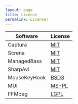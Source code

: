 ```yaml
---
layout: page
title: License
permalink: License/
---
```


Software     | License
-------------|-----------
Captura      | [MIT](https://github.com/MathewSachin/Captura/blob/master/LICENSE.md)
Screna       | [MIT](https://github.com/MathewSachin/Screna/blob/master/LICENSE.md)
ManagedBass  | [MIT](https://github.com/ManagedBass/Home/blob/master/LICENSE.md)
SharpAvi     | [MIT](https://github.com/baSSiLL/SharpAvi/blob/master/LICENSE.md)
MouseKeyHook | [BSD3](https://github.com/gmamaladze/globalmousekeyhook/blob/vNext/LICENSE.txt)
MUI          | [MS-PL](https://github.com/firstfloorsoftware/mui/blob/master/LICENSE.md)
FFMpeg       | [LGPL](http://www.gnu.org/licenses/old-licenses/lgpl-2.1.html)